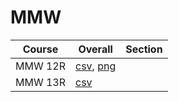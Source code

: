 # MMW

| Course | Overall | Section |
| ------ | ------- | ------- |
| MMW 12R | [csv](https://github.com/UCSD-Historical-Enrollment-Data/2024Summer3/blob/main/overall/MMW%2012R.csv), [png](https://raw.githubusercontent.com/UCSD-Historical-Enrollment-Data/2024Summer3/main/plot_overall/MMW%2012R.png) |  |
| MMW 13R | [csv](https://github.com/UCSD-Historical-Enrollment-Data/2024Summer3/blob/main/overall/MMW%2013R.csv) |  |
